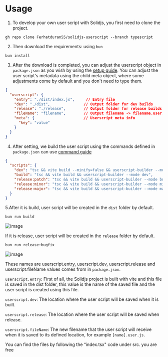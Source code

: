 # Usage

1. To develop your own user script with Solidjs, you first need to clone the project.

```
gh repo clone Ferhatduran55/solidjs-userscript --branch typescript
```

2. Then download the requirements:
   using `bun`

```
bun install
```

3. After the download is completed, you can adjust the userscript object in `package.json` as you wish by using the [setup guide](https://github.com/va4ok/userscript-builder?tab=readme-ov-file#setup). You can adjust the user script's metadata using the child meta object, where some adjustments come by default and you don't need to type them.

```json package.json
{
  "userscript": {
    "entry": "./dist/index.js",     // Entry file
    "dev": "./dist",               // Output folder for dev builds
    "release": "./release",        // Output folder for release builds
    "fileName": "filename",        // Output filename -> filename.user.js
    "meta": {                      // Userscript meta info
      "key": "value"
    }
  }
}

```

4. After setting, we build the user script using the commands defined in `package.json` can use [command guide](https://github.com/va4ok/userscript-builder?tab=readme-ov-file#setup)

```json
{
  "scripts": {
    "dev": "tsc && vite build --minify=false && userscript-builder --mode dev",
    "build": "tsc && vite build && userscript-builder --mode dev",
    "release:patch": "tsc && vite build && userscript-builder --mode bugfix",
    "release:minor": "tsc && vite build && userscript-builder --mode minor",
    "release:major": "tsc && vite build && userscript-builder --mode major"
  }
}
```

5.After it is build, user script will be created in the `dist` folder by default.

```
bun run build
```

![image](https://github.com/Ferhatduran55/solidjs-userscript/assets/42141771/42c2c871-a7ce-471e-b86f-055d5cfe16ac)

If it is release, user script will be created in the `release` folder by default.

```
bun run release:bugfix
```

![image](https://github.com/Ferhatduran55/solidjs-userscript/assets/42141771/ad20fb5e-1bc1-4246-985b-f215e4ab34f5)

These names are userscript.entry, userscript.dev, userscript.release and userscript.fileName values comes from in `package.json`.

`userscript.entry`: First of all, the Solidjs project is built with vite and this file is saved in the dist folder, this value is the name of the saved file and the user script is created using this file.

`userscript.dev`: The location where the user script will be saved when it is built.

`userscript.release`: The location where the user script will be saved when release.

`userscript.fileName`: The new filename that the user script will receive when it is saved to its defined location, for example `[name].user.js`.

You can find the files by following the “index.tsx" code under src.
you are free
